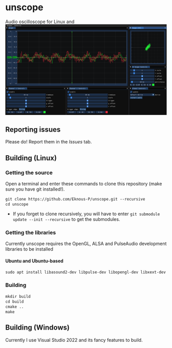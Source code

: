 # unscope

Audio oscilloscope for Linux and
![screenshot](assets/scr1.png)

## Reporting issues

Please do! Report them in the *Issues* tab.

## Building (Linux)

### Getting the source

Open a terminal and enter these commands to clone this repository (make sure you have git installed!).
```
git clone https://github.com/Eknous-P/unscope.git --recursive
cd unscope
```

- If you forget to clone recursively, you will have to enter
`git submodule update --init --recursive`
to get the submodules.

### Getting the libraries

Currently unscope requires the OpenGL, ALSA and PulseAudio development libraries to be installed

#### Ubuntu and Ubuntu-based
```
sudo apt install libasound2-dev libpulse-dev libopengl-dev libxext-dev
```

### Building

```
mkdir build
cd build
cmake ..
make
```

## Building (Windows)

Currently I use Visual Studio 2022 and its fancy features to build.
